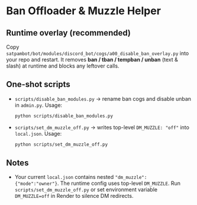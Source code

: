 # Ban Offloader & Muzzle Helper

## Runtime overlay (recommended)
Copy `satpambot/bot/modules/discord_bot/cogs/a00_disable_ban_overlay.py` into your repo and restart.
It removes **ban / tban / tempban / unban** (text & slash) at runtime and blocks any leftover calls.

## One-shot scripts
- `scripts/disable_ban_modules.py` → rename ban cogs and disable unban in `admin.py`.
  Usage:
  ```bash
  python scripts/disable_ban_modules.py
  ```
- `scripts/set_dm_muzzle_off.py` → writes top-level `DM_MUZZLE: "off"` into `local.json`.
  Usage:
  ```bash
  python scripts/set_dm_muzzle_off.py
  ```

## Notes
- Your current `local.json` contains nested `"dm_muzzle": {"mode":"owner"}`. The runtime config uses top-level `DM_MUZZLE`. 
  Run `scripts/set_dm_muzzle_off.py` or set environment variable `DM_MUZZLE=off` in Render to silence DM redirects.
